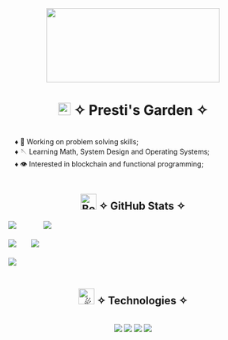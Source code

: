<div align="center">
  <img src="https://64.media.tumblr.com/42709c914d328fbb5f00d1493d2c5e6f/15377933dc28169f-12/s500x750/53135f29aa415ebd7b692e3b4e85f63cda0ca1b4.gif" width="350" height="150"/>
</div>


<div align="center">
  <h1>
    <img src="https://raw.githubusercontent.com/Tarikul-Islam-Anik/Telegram-Animated-Emojis/main/Animals%20and%20Nature/Seedling.webp" alt="Seedling" width="25" height="25" />
    ✧ Presti's Garden ✧
  </h1>
</div>

<br>
ㅤ♦ 🧩 Working on problem solving skills; <br>
ㅤ♦ 🪡 Learning Math, System Design and Operating Systems; <br>
ㅤ♦ 👁️ Interested in blockchain and functional programming; <br>
<br>

<div align="center">
  <h2>
    <img src="https://raw.githubusercontent.com/Tarikul-Islam-Anik/Telegram-Animated-Emojis/main/Objects/Books.webp" alt="Books" width="32"/>
    ✧ GitHub Stats ✧
  </h2>
</div>

![](https://quotes-github-readme.vercel.app/api?type=vetical&theme=dark)ㅤㅤㅤㅤ
![](https://github-readme-stats.vercel.app/api?username=prestissimogarden&theme=dark&hide_border=false&include_all_commits=true&count_private=true)<br/> <br/>
![](https://github-readme-streak-stats.herokuapp.com/?user=prestissimogarden&theme=dark&hide_border=false)ㅤㅤ
![](https://github-readme-stats.vercel.app/api/top-langs/?username=prestissimogarden&theme=dark&hide_border=false&include_all_commits=true&count_private=true&layout=compact)<br><br>
![](https://github-profile-trophy.vercel.app/?username=prestissimogarden&theme=darkhub&no-frame=false&no-bg=true&margin-w=4)
<br><br>

<div align="center">
  <h2>
    <picture>
      <source srcset="https://fonts.gstatic.com/s/e/notoemoji/latest/2604_fe0f/512.webp" type="image/webp">
      <img src="https://fonts.gstatic.com/s/e/notoemoji/latest/2604_fe0f/512.gif" alt="☄" width="32" height="32">
    </picture>
    ✧ Technologies ✧
  </h2>
</div>

<br>

<div align="center">
  <img src="https://img.shields.io/badge/C++-00599C.svg?style=for-the-badge&logo=C++&logoColor=white"/>
  <img src="https://img.shields.io/badge/.NET-512BD4.svg?style=for-the-badge&logo=dotnet&logoColor=white"/>
  <img src="https://img.shields.io/badge/PowerShell-5391FE.svg?style=for-the-badge&logo=PowerShell&logoColor=white"/>
  <img src="https://img.shields.io/badge/Arch%20Linux-1793D1.svg?style=for-the-badge&logo=Arch-Linux&logoColor=white"/>
</div>

<!--
**prestissimogarden/prestissimogarden** is a ✨ _special_ ✨ repository because its `README.md` (this file) appears on your GitHub profile.

Here are some ideas to get you started:

- 🔭 I’m currently working on ...
- 🌱 I’m currently learning ...
- 👯 I’m looking to collaborate on ...
- 🤔 I’m looking for help with ...
- 💬 Ask me about ...
- 📫 How to reach me: ...
- 😄 Pronouns: ...
- ⚡ Fun fact: ...
-->
